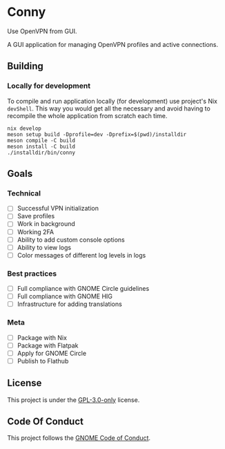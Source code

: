 # Conny

Use OpenVPN from GUI.

A GUI application for managing OpenVPN profiles and active connections.

## Building

### Locally for development

To compile and run application locally (for development) use project's Nix
`devShell`. This way you would get all the necessary and avoid having to
recompile the whole application from scratch each time.

```shell
nix develop
meson setup build -Dprofile=dev -Dprefix=$(pwd)/installdir
meson compile -C build
meson install -C build
./installdir/bin/conny
```

## Goals

### Technical

- [ ] Successful VPN initialization
- [ ] Save profiles
- [ ] Work in background
- [ ] Working 2FA
- [ ] Ability to add custom console options
- [ ] Ability to view logs
- [ ] Color messages of different log levels in logs

### Best practices

- [ ] Full compliance with GNOME Circle guidelines
- [ ] Full compliance with GNOME HIG
- [ ] Infrastructure for adding translations

### Meta

- [ ] Package with Nix
- [ ] Package with Flatpak
- [ ] Apply for GNOME Circle
- [ ] Publish to Flathub

## License

This project is under the [GPL-3.0-only] license.

[GPL-3.0-only]: https://opensource.org/license/gpl-3-0

## Code Of Conduct

This project follows the [GNOME Code of Conduct](https://conduct.gnome.org/).
